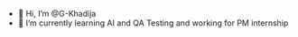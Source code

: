- 👋 Hi, I’m @G-Khadija
- 🌱 I’m currently learning AI and QA Testing and working for PM internship
  
